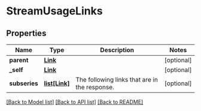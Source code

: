 # StreamUsageLinks

## Properties
Name | Type | Description | Notes
------------ | ------------- | ------------- | -------------
**parent** | [**Link**](Link.md) |  | [optional] 
**_self** | [**Link**](Link.md) |  | [optional] 
**subseries** | [**list[Link]**](Link.md) | The following links that are in the response. | [optional] 

[[Back to Model list]](../README.md#documentation-for-models) [[Back to API list]](../README.md#documentation-for-api-endpoints) [[Back to README]](../README.md)


